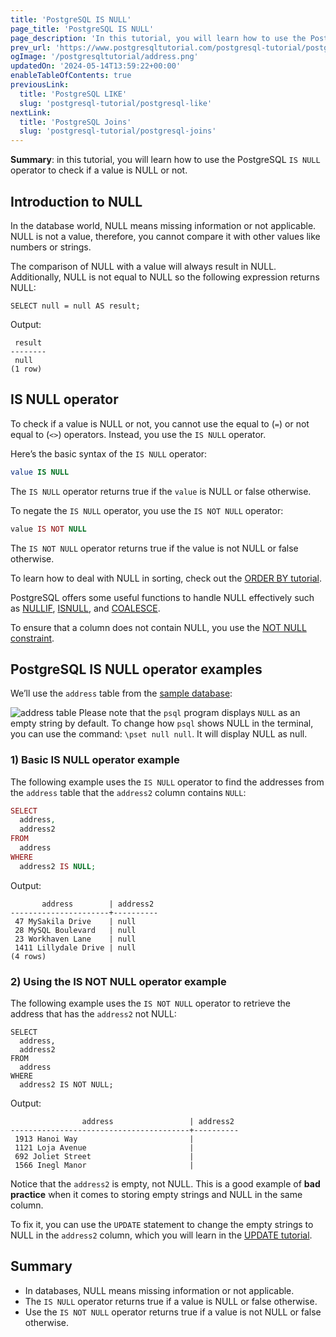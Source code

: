 ```yaml
---
title: 'PostgreSQL IS NULL'
page_title: 'PostgreSQL IS NULL'
page_description: 'In this tutorial, you will learn how to use the PostgreSQL IS NULL operator to check if a value is NULL or not.'
prev_url: 'https://www.postgresqltutorial.com/postgresql-tutorial/postgresql-is-null/'
ogImage: '/postgresqltutorial/address.png'
updatedOn: '2024-05-14T13:59:22+00:00'
enableTableOfContents: true
previousLink:
  title: 'PostgreSQL LIKE'
  slug: 'postgresql-tutorial/postgresql-like'
nextLink:
  title: 'PostgreSQL Joins'
  slug: 'postgresql-tutorial/postgresql-joins'
---
```


**Summary**: in this tutorial, you will learn how to use the PostgreSQL `IS NULL` operator to check if a value is NULL or not.

## Introduction to NULL

In the database world, NULL means missing information or not applicable. NULL is not a value, therefore, you cannot compare it with other values like numbers or strings.

The comparison of NULL with a value will always result in NULL. Additionally, NULL is not equal to NULL so the following expression returns NULL:

```phpsqlsql
SELECT null = null AS result;
```

Output:

```text
 result
--------
 null
(1 row)
```

## IS NULL operator

To check if a value is NULL or not, you cannot use the equal to (`=`) or not equal to (`<>`) operators. Instead, you use the `IS NULL` operator.

Here’s the basic syntax of the `IS NULL` operator:

```sql
value IS NULL
```

The `IS NULL` operator returns true if the `value` is NULL or false otherwise.

To negate the `IS NULL` operator, you use the `IS NOT NULL` operator:

```php
value IS NOT NULL
```

The `IS NOT NULL` operator returns true if the value is not NULL or false otherwise.

To learn how to deal with NULL in sorting, check out the [ORDER BY tutorial](postgresql-order-by).

PostgreSQL offers some useful functions to handle NULL effectively such as [NULLIF](postgresql-nullif), [ISNULL](postgresql-isnull), and [COALESCE](postgresql-coalesce).

To ensure that a column does not contain NULL, you use the [NOT NULL constraint](postgresql-not-null-constraint).

## PostgreSQL IS NULL operator examples

We’ll use the `address` table from the [sample database](../postgresql-getting-started/postgresql-sample-database):

![address table](/postgresqltutorial/address.png)
Please note that the `psql` program displays `NULL` as an empty string by default. To change how `psql` shows NULL in the terminal, you can use the command: `\pset null null`. It will display NULL as null.

### 1\) Basic IS NULL operator example

The following example uses the `IS NULL` operator to find the addresses from the `address` table that the `address2` column contains `NULL`:

```php
SELECT
  address,
  address2
FROM
  address
WHERE
  address2 IS NULL;
```

Output:

```
       address        | address2
----------------------+----------
 47 MySakila Drive    | null
 28 MySQL Boulevard   | null
 23 Workhaven Lane    | null
 1411 Lillydale Drive | null
(4 rows)
```

### 2\) Using the IS NOT NULL operator example

The following example uses the `IS NOT NULL` operator to retrieve the address that has the `address2` not NULL:

```
SELECT
  address,
  address2
FROM
  address
WHERE
  address2 IS NOT NULL;
```

Output:

```
                address                 | address2
----------------------------------------+----------
 1913 Hanoi Way                         |
 1121 Loja Avenue                       |
 692 Joliet Street                      |
 1566 Inegl Manor                       |
```

Notice that the `address2` is empty, not NULL. This is a good example of **bad practice** when it comes to storing empty strings and NULL in the same column.

To fix it, you can use the `UPDATE` statement to change the empty strings to NULL in the `address2` column, which you will learn in the [UPDATE tutorial](postgresql-update).

## Summary

- In databases, NULL means missing information or not applicable.
- The `IS NULL` operator returns true if a value is NULL or false otherwise.
- Use the `IS NOT NULL` operator returns true if a value is not NULL or false otherwise.
